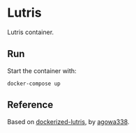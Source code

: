 # Lutris

Lutris container.

## Run

Start the container with:

```
docker-compose up
```

## Reference

Based on [dockerized-lutris](https://github.com/agowa338/dockerized-lutris), by [agowa338](https://github.com/agowa338).